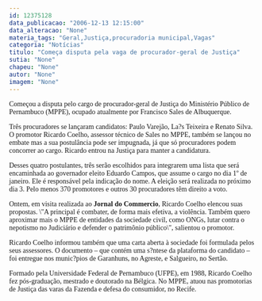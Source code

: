 ```yaml
---
id: 12375128
data_publicacao: "2006-12-13 12:15:00"
data_alteracao: "None"
materia_tags: "Geral,Justiça,procuradoria municipal,Vagas"
categoria: "Notícias"
titulo: "Começa disputa pela vaga de procurador-geral de Justiça"
sutia: "None"
chapeu: "None"
autor: "None"
imagem: "None"
---
```

<p><FONT size=1></p>
<p><P></FONT><FONT face=Verdana>Começou a disputa pelo cargo de procurador-geral de Justiça do Ministério Público de Pernambuco (MPPE), ocupado atualmente por Francisco Sales de Albuquerque. </FONT></P></p>
<p><P><FONT face=Verdana>Três procuradores se lançaram candidatos: Paulo Varejão, La?s Teixeira e Renato Silva. O promotor Ricardo Coelho, assessor técnico de Sales no MPPE, também se lançou no embate mas a sua postulância pode ser impugnada, já que só procuradores podem concorrer ao cargo. Ricardo entrou na Justiça para manter a candidatura. </FONT></P></p>
<p><P><FONT face=Verdana>Desses quatro postulantes, três serão escolhidos para integrarem uma lista que será encaminhada ao governador eleito Eduardo Campos, que assume o cargo no dia 1º de janeiro. Ele é responsável pela indicação do nome. A eleição será realizada no próximo dia 3. Pelo menos 370 promotores e outros 30 procuradores têm direito a voto. </FONT></P></p>
<p><P><FONT face=Verdana>Ontem, em visita realizada ao <B>Jornal do Commercio</B>, Ricardo Coelho elencou suas propostas. \"A principal é combater, de forma mais efetiva, a violência. Também quero aproximar mais o MPPE de entidades da sociedade civil, como ONGs, lutar contra o nepotismo no Judiciário e defender o patrimônio público\", salientou o promotor. </FONT></P></p>
<p><P><FONT face=Verdana>Ricardo Coelho informou também que uma carta aberta à sociedade foi formulada pelos seus assessores. O documento – que contém uma s?ntese da plataforma do candidato – foi entregue nos munic?pios de Garanhuns, no Agreste, e Salgueiro, no Sertão. </FONT></P></p>
<p><P><FONT face=Verdana>Formado pela Universidade Federal de Pernambuco (UFPE), em 1988, Ricardo Coelho fez pós-graduação, mestrado e doutorado na Bélgica. No MPPE, atuou nas promotorias de Justiça das varas da Fazenda e defesa do consumidor, no Recife. </FONT></P> </p>
